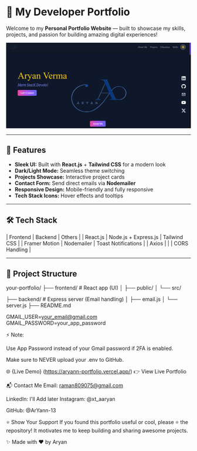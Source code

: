 # 🚀 My Developer Portfolio

Welcome to my **Personal Portfolio Website** — built to showcase my skills, projects, and passion for building amazing digital experiences!

![Portfolio Banner](./frontend/public/assets/MainPage.png) 

---

## 🌟 Features

- **Sleek UI:** Built with **React.js** + **Tailwind CSS** for a modern look
- **Dark/Light Mode:** Seamless theme switching
- **Projects Showcase:** Interactive project cards
- **Contact Form:** Send direct emails via **Nodemailer**
- **Responsive Design:** Mobile-friendly and fully responsive
- **Tech Stack Icons:** Hover effects and tooltips

---

## 🛠️ Tech Stack

| Frontend | Backend  | Others |
| React.js | Node.js + Express.js | Tailwind CSS |
| Framer Motion | Nodemailer |  Toast Notifications |
| Axios |  |  | CORS Handling |

---

## 📂 Project Structure


your-portfolio/
  ├── frontend/          # React app (UI)
  │   ├── public/
  │   └── src/

  ├── backend/           # Express server (Email handling)
  │   ├── email.js
  │   └── server.js
  ├── README.md
  
GMAIL_USER=your_email@gmail.com
GMAIL_PASSWORD=your_app_password

⚡ Note:

Use App Password instead of your Gmail password if 2FA is enabled.

Make sure to NEVER upload your .env to GitHub.

🌐 {Live Demo} (https://aryann-portfolio.vercel.app/)
👉 View Live Portfolio

📬 Contact Me
Email: raman809075@gmail.com

LinkedIn: I'll Add later
Instagram: @xt_aaryan

GitHub: @ArYann-13


    


⭐ Show Your Support
If you found this portfolio useful or cool, please ⭐ the repository!
It motivates me to keep building and sharing awesome projects.

✨ Made with ❤️ by Aryan

